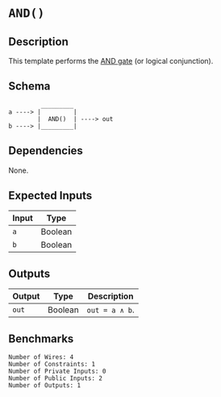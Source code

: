 # `AND()`

## Description

This template performs the [AND gate](https://en.wikipedia.org/wiki/AND_gate) (or logical conjunction). 

## Schema

```
         _________     
a ----> |         |
        |  AND()  | ----> out
b ----> |_________|     
```

## Dependencies

None.

## Expected Inputs

| Input  | Type    |
| -----  | -----   | 
| `a`    | Boolean |
| `b`    | Boolean |

## Outputs

| Output  | Type     | Description    |
| ------  | ------   | ----------     | 
| `out`   | Boolean  | `out = a ∧ b`. |

## Benchmarks 

```
Number of Wires: 4
Number of Constraints: 1
Number of Private Inputs: 0
Number of Public Inputs: 2
Number of Outputs: 1
```